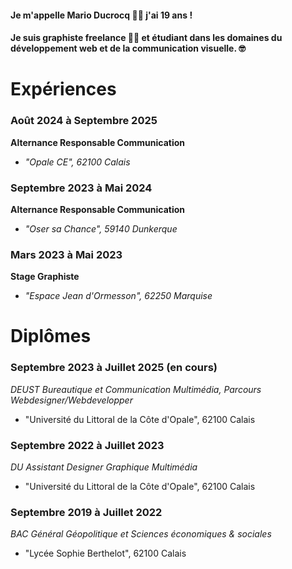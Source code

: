 #### Je m'appelle Mario Ducrocq 🧑‍💻 j'ai **19 ans** !
#### Je suis __graphiste freelance__ 👨‍🎨 et étudiant dans les domaines du **développement web** et de la **communication visuelle**. 🤓

# Expériences
### Août 2024 à Septembre 2025
**Alternance Responsable Communication**
 - *"Opale CE", 62100 Calais*

### Septembre 2023 à Mai 2024
**Alternance Responsable Communication**
 - *"Oser sa Chance", 59140 Dunkerque*

### Mars 2023 à Mai 2023
**Stage Graphiste**
 - *"Espace Jean d'Ormesson", 62250 Marquise*


# Diplômes
### Septembre 2023 à Juillet 2025 (en cours)
*DEUST Bureautique et Communication Multimédia, Parcours Webdesigner/Webdevelopper*
 - "Université du Littoral de la Côte d'Opale", 62100 Calais

### Septembre 2022 à Juillet 2023
*DU Assistant Designer Graphique Multimédia*
 - "Université du Littoral de la Côte d'Opale", 62100 Calais

### Septembre 2019 à Juillet 2022
*BAC Général Géopolitique et Sciences économiques & sociales*
 - "Lycée Sophie Berthelot", 62100 Calais
